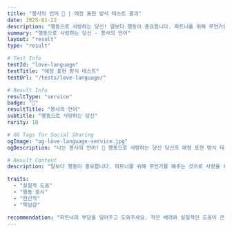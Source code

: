 ```yaml
---
title: "봉사의 언어 🤲 | 애정 표현 방식 테스트 결과"
date: 2025-01-22
description: "행동으로 사랑하는 당신! 말보다 행동이 중요합니다. 파트너를 위해 무언가를 해주는 것으로 사랑을 표현합니다...."
summary: "행동으로 사랑하는 당신 - 봉사의 언어"
layout: "result"
type: "result"

# Test Info
testId: "love-language"
testTitle: "애정 표현 방식 테스트"
testUrl: "/tests/love-language/"

# Result Info
resultType: "service"
badge: "🤲"
resultTitle: "봉사의 언어"
subtitle: "행동으로 사랑하는 당신"
rarity: 10

# OG Tags for Social Sharing
ogImage: "og-love-language-service.jpg"
ogDescription: "나는 봉사의 언어! 🤲 행동으로 사랑하는 당신 당신의 애정 표현 방식 테스트 결과는?"

# Result Content
description: "말보다 행동이 중요합니다. 파트너를 위해 무언가를 해주는 것으로 사랑을 표현합니다."

traits:
  - "실질적 도움"
  - "행동 중시"
  - "헌신적"
  - "책임감"

recommendation: "파트너의 부담을 덜어주고 도와주세요. 작은 배려와 실질적인 도움이 큰 사랑입니다."
---
```

